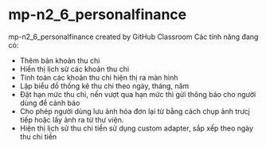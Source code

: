 # mp-n2_6_personalfinance
mp-n2_6_personalfinance created by GitHub Classroom
Các tính năng đang có:
- Thêm bản khoản thu chi
- Hiển thị lịch sử các khoản thu chi
- Tính toán các khoản thu chi hiện thị ra màn hình
- Lập biểu đồ thống kê thu chi theo ngày, tháng, năm
- Đặt hạn mức thu chi, nến vượt qua hạn mức thì gửi thông báo cho người dùng để cảnh báo
- Cho phép người dùng lưu ảnh hóa đơn lại từ bằng cách chụp ảnh trưcj tiếp hoặc lấy ảnh ra từ thư viện.
- Hiện thị lịch sử thu chi tiền sử dụng custom adapter, sắp xếp theo ngày thu chi tiền
